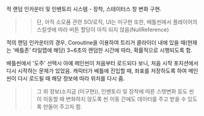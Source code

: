 적 랜덤 인카운터 및 인벤토리 시스템 - 장착, 스테이터스 창 변화 구현.
>> 단, 아직 소모품 관련 SO/로직, UI는 미구현
>> 또한, 배틀씬에서 플레이어의 스킬셋에 따라 버튼 할당이 아직 되지 않음(NullReference)


적의 랜덤 인카운터의 경우, Coroutine을 이용하여 트리거 콜라이더 내에 있을 때(현재는 '배틀존' 타일맵에 해당)
3~6초의 랜덤한 시간에 따라, 확률적으로 시행되도록 함.


배틀씬에서 '도주' 선택시 아예 메인씬이 처음부터 로드되다 보니, 처음 시작 포지션에서 다시 시작하는 문제가 있었음.
캐릭터가 배틀에 진입할 때, 좌표를 저장하도록 하여 메인씬이 다시 로드될 때 해당 정보에 따라 위치를 다시 줌.
>> 그 외 정보(소지금 (미구현)), 인벤토리 및 장착에 따른 스탯변화 등도 씬이 이동할 때 변화하지 않도록 씬 이동 간에도
>> 데이터를 주고 받을 수 있도록 만들어 주고자 함.
